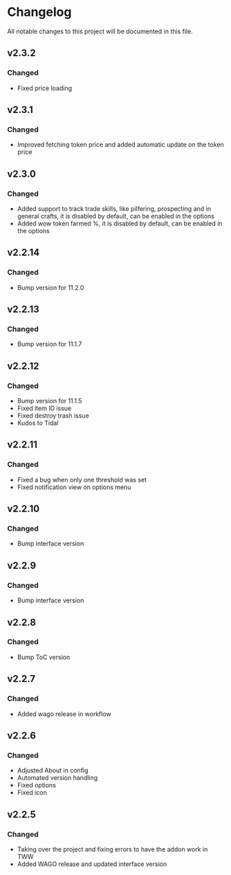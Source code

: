 # Changelog
All notable changes to this project will be documented in this file.

## v2.3.2
### Changed
- Fixed price loading

## v2.3.1
### Changed
- Improved fetching token price and added automatic update on the token price

## v2.3.0
### Changed
- Added support to track trade skills, like pilfering, prospecting and in general crafts, it is disabled by default, can be enabled in the options
- Added wow token farmed %, it is disabled by default, can be enabled in the options

## v2.2.14
### Changed
- Bump version for 11.2.0

## v2.2.13
### Changed
- Bump version for 11.1.7

## v2.2.12
### Changed
- Bump version for 11.1.5
- Fixed item ID issue
- Fixed destroy trash issue
- Kudos to Tidal

## v2.2.11
### Changed
- Fixed a bug when only one threshold was set
- Fixed notification view on options menu

## v2.2.10
### Changed
- Bump interface version

## v2.2.9
### Changed
- Bump interface version

## v2.2.8
### Changed
- Bump ToC version

## v2.2.7
### Changed
- Added wago release in workflow

## v2.2.6
### Changed
 - Adjusted About in config
 - Automated version handling
 - Fixed options
 - Fixed icon

## v2.2.5
### Changed
 - Taking over the project and fixing errors to have the addon work in TWW
 - Added WAGO release and updated interface version